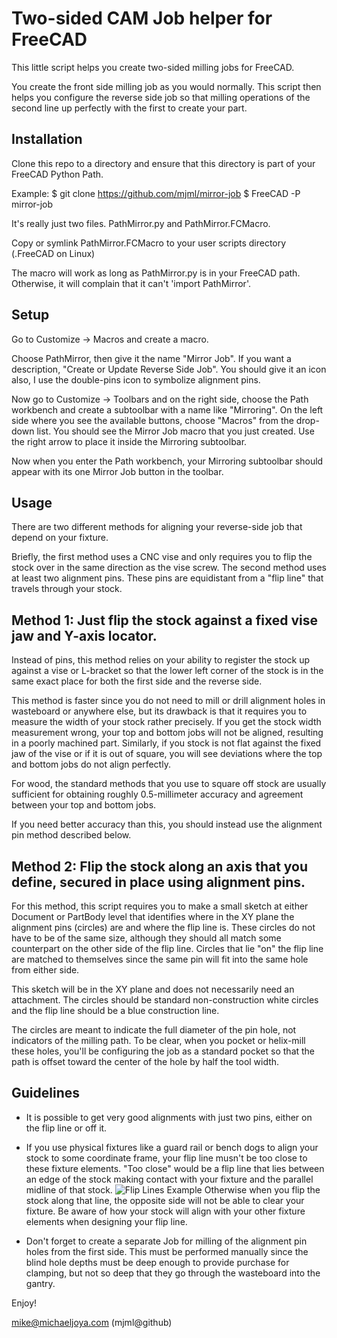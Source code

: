 Two-sided CAM Job helper for FreeCAD
====================================

This little script helps you create two-sided milling jobs for FreeCAD.

You create the front side milling job as you would normally.
This script then helps you configure the reverse side job
  so that milling operations of the second line up perfectly with the first to create your part.

Installation
------------

Clone this repo to a directory and ensure that this directory is part of your FreeCAD Python Path.

Example:
$ git clone https://github.com/mjml/mirror-job 
$ FreeCAD -P mirror-job

It's really just two files. PathMirror.py and PathMirror.FCMacro.

Copy or symlink PathMirror.FCMacro to your user scripts directory (.FreeCAD on Linux)

The macro will work as long as PathMirror.py is in your FreeCAD path. Otherwise, it will complain that it can't 'import PathMirror'.

Setup
-----

Go to Customize -> Macros and create a macro.

Choose PathMirror, then give it the name "Mirror Job". If you want a description, "Create or Update Reverse Side Job".
You should give it an icon also, I use the double-pins icon to symbolize alignment pins.

Now go to Customize -> Toolbars and on the right side, choose the Path workbench and
  create a subtoolbar with a name like "Mirroring".
On the left side where you see the available buttons, choose "Macros" from the drop-down list.
You should see the Mirror Job macro that you just created. Use the right arrow to place it inside the Mirroring subtoolbar.

Now when you enter the Path workbench, your Mirroring subtoolbar should appear with its one Mirror Job button in the toolbar.


Usage 
-----

There are two different methods for aligning your reverse-side job that depend on your fixture.

Briefly, the first method uses a CNC vise and only requires you to flip the stock over in the same direction as the vise screw.
The second method uses at least two alignment pins. These pins are equidistant from a "flip line" that travels through your stock.

Method 1: Just flip the stock against a fixed vise jaw and Y-axis locator.
--------------------------------------------------------------------------

Instead of pins, this method relies on your ability to register the stock up against a vise or L-bracket so that the lower left
  corner of the stock is in the same exact place for both the first side and the reverse side.

This method is faster since you do not need to mill or drill alignment holes in wasteboard or anywhere else,
  but its drawback is that it requires you to measure the width of your stock rather precisely.
If you get the stock width measurement wrong, your top and bottom jobs will not be aligned, resulting in a poorly machined part.
Similarly, if you stock is not flat against the fixed jaw of the vise or if it is out of square, you will see deviations where the
  top and bottom jobs do not align perfectly.

For wood, the standard methods that you use to square off stock are usually sufficient for obtaining roughly 0.5-millimeter accuracy and
  agreement between your top and bottom jobs.

If you need better accuracy than this, you should instead use the alignment pin method described below.


Method 2: Flip the stock along an axis that you define, secured in place using alignment pins.
----------------------------------------------------------------------------------------------

For this method, this script requires you to make a small sketch at either Document or PartBody level that identifies where in the XY plane
  the alignment pins (circles) are and where the flip line is.
These circles do not have to be of the same size, although they should all match some counterpart on the other side of the flip line.
Circles that lie "on" the flip line are matched to themselves since the same pin will fit into the same hole from either side.

This sketch will be in the XY plane and does not necessarily need an attachment.
The circles should be standard non-construction white circles and the flip line should be a blue construction line.

The circles are meant to indicate the full diameter of the pin hole, not indicators of the milling path.
To be clear, when you pocket or helix-mill these holes, you'll be configuring the job as a standard pocket so that the
path is offset toward the center of the hole by half the tool width.



Guidelines
----------

- It is possible to get very good alignments with just two pins, either on the flip line or off it.

- If you use physical fixtures like a guard rail or bench dogs to align your stock to some coordinate frame,
  your flip line musn't be too close to these fixture elements.
"Too close" would be a flip line that lies between an edge of the stock making contact with your fixture and the parallel midline of that stock.
![Flip Lines Example](https://github.com/mjml/path-register/blob/master/doc/fliplines.png)
Otherwise when you flip the stock along that line, the opposite side will not be able to clear your fixture.
Be aware of how your stock will align with your other fixture elements when designing your flip line.

- Don't forget to create a separate Job for milling of the alignment pin holes from the first side.
This must be performed manually since the blind hole depths must be deep enough to provide purchase for clamping,
  but not so deep that they go through the wasteboard into the gantry.



Enjoy!

mike@michaeljoya.com (mjml@github)

